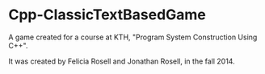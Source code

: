 # Cpp-ClassicTextBasedGame

A game created for a course at KTH, "Program System Construction Using C++".

It was created by Felicia Rosell and Jonathan Rosell, in the fall 2014. 

